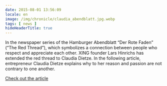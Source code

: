 ```yaml
---
date: 2015-08-01 13:56:09
locale: en
image: /img/chronicle/claudia_abendblatt.jpg.webp
tags: [ news ]
hideHeaderTitle: true
---
```


In the newspaper series of the Hamburger Abendblatt “Der Rote Faden” (“The Red Thread”), which symbolizes a connection between people who respect and appreciate each other. XING founder Lars Hinrichs has extended the red thread to Claudia Dietze. In the following article, entrepreneur Claudia Dietze explains why to her reason and passion are not contrary to one another.

[Check out the article](http://www.abendblatt.de/hamburg/persoenlich/article205527325/Claudia-Dietze-die-charmante-Mrs-Perfect.html)